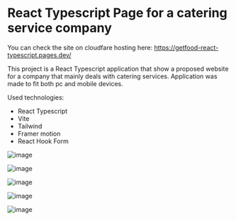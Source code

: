 # React Typescript Page for a catering service company
You can check the site on cloudfare hosting here: https://getfood-react-typescript.pages.dev/  


This project is a React Typescript application that show a proposed website for a company that mainly deals with catering services. Application was made to fit both pc and mobile devices.


Used technologies:  
- React Typescript
- Vite
- Tailwind
- Framer motion
- React Hook Form

![image](https://github.com/bchanowski/getfood-react-typescript/assets/92587389/10eb6726-fa8a-4bc6-97c9-a8a29158f276)  

![image](https://github.com/bchanowski/getfood-react-typescript/assets/92587389/1be74c3a-d9b4-4cd8-95b3-457cbf21785e)  

![image](https://github.com/bchanowski/getfood-react-typescript/assets/92587389/ab4c58ea-1d48-4455-b579-2e30a7bb370a)  

![image](https://github.com/bchanowski/getfood-react-typescript/assets/92587389/ef9a35d3-9564-4f79-962c-8071601e1623)  

![image](https://github.com/bchanowski/getfood-react-typescript/assets/92587389/c0db0901-f62c-4254-8697-ad6f941c2c05)
